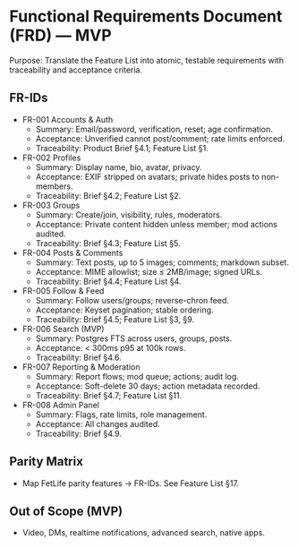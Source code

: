 # Functional Requirements Document (FRD) — MVP

Purpose: Translate the Feature List into atomic, testable requirements with traceability and acceptance criteria.

## FR-IDs
- FR-001 Accounts & Auth
  - Summary: Email/password, verification, reset; age confirmation.
  - Acceptance: Unverified cannot post/comment; rate limits enforced.
  - Traceability: Product Brief §4.1; Feature List §1.
- FR-002 Profiles
  - Summary: Display name, bio, avatar, privacy.
  - Acceptance: EXIF stripped on avatars; private hides posts to non-members.
  - Traceability: Brief §4.2; Feature List §2.
- FR-003 Groups
  - Summary: Create/join, visibility, rules, moderators.
  - Acceptance: Private content hidden unless member; mod actions audited.
  - Traceability: Brief §4.3; Feature List §5.
- FR-004 Posts & Comments
  - Summary: Text posts, up to 5 images; comments; markdown subset.
  - Acceptance: MIME allowlist; size ≤ 2MB/image; signed URLs.
  - Traceability: Brief §4.4; Feature List §4.
- FR-005 Follow & Feed
  - Summary: Follow users/groups; reverse-chron feed.
  - Acceptance: Keyset pagination; stable ordering.
  - Traceability: Brief §4.5; Feature List §3, §9.
- FR-006 Search (MVP)
  - Summary: Postgres FTS across users, groups, posts.
  - Acceptance: < 300ms p95 at 100k rows.
  - Traceability: Brief §4.6.
- FR-007 Reporting & Moderation
  - Summary: Report flows; mod queue; actions; audit log.
  - Acceptance: Soft-delete 30 days; action metadata recorded.
  - Traceability: Brief §4.7; Feature List §11.
- FR-008 Admin Panel
  - Summary: Flags, rate limits, role management.
  - Acceptance: All changes audited.
  - Traceability: Brief §4.9.

## Parity Matrix
- Map FetLife parity features → FR-IDs. See Feature List §17.

## Out of Scope (MVP)
- Video, DMs, realtime notifications, advanced search, native apps.
